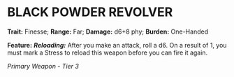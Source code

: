 ﻿---
tags:
  - Item
  - Weapon
name: 'BLACK POWDER REVOLVER'
trait: 'Finesse'
range: 'Far'
damage: 'd6+8 phy'
burden: 'One-Handed'
feat_name: 'Reloading'
feat_text: 'After you make an attack, roll a d6. On a result of 1, you must mark a Stress to reload this weapon before you can fire it again.'
primary_or_secondary: 'Primary Weapon'
tier: 3
---

# BLACK POWDER REVOLVER

**Trait:** Finesse; **Range:** Far; **Damage:** d6+8 phy; **Burden:** One-Handed

**Feature:** ***Reloading:*** After you make an attack, roll a d6. On a result of 1, you must mark a Stress to reload this weapon before you can fire it again.

*Primary Weapon - Tier 3*
